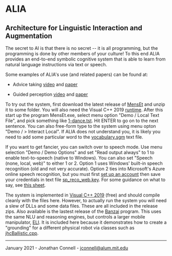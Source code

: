# ALIA
## Architecture for Linguistic Interaction and Augmentation

The secret to AI is that there is no secret -- it is all programming, but the programming is done by other members of your culture! To this end ALIA provides an end-to-end symbolic cognitive system that is able to learn from natural language instructions via text or speech. 

Some examples of ALIA's use (and related papers) can be found at:

* Advice taking [video](https://youtu.be/EjzdjWy3SKM) and [paper](https://arxiv.org/abs/1911.09782)

* Guided perception [video](https://youtu.be/jZT1muSBjoc) and [paper](https://arxiv.org/abs/1911.11620)

To try out the system, first download the latest release of [MensEt](https://github.com/jconnell11/ALIA/releases/download/v3.80/MensEt_v420.zip) and unzip it to some folder. You will also need the Visual C++ 2019 [runtime](https://aka.ms/vs/16/release/vc_redist.x64.exe). After this start up the program MensEt.exe, select menu option "Demo / Local Text File", and pick something like [1-dance.tst](robot/MensEt/test/1-dance.tst). Hit ENTER to go on to the next sentence. You can also free-form type to the system using menu opton "Demo / > Interact Local". If ALIA does not understand you, it is likely you need to add some particular word to the [vocabulary.sgm](robot/MensEt/language/vocabulary.sgm) text file.

If you want to get fancier, you can switch over to speech mode. Use menu selection "Demo / Demo Options" and set "Read output always" to 1 to enable text-to-speech (native to Windows). You can also set "Speech (none, local, web)" to either 1 or 2. Option 1 uses Windows' built-in speech recognition (old and not very accurate). Option 2 ties into Microsoft's Azure online speech recognition, but you must first [set up an account](https://ms.portal.azure.com/#create/Microsoft.CognitiveServicesSpeechServices) then save your credentials in text file [sp_reco_web.key](robot/MensEt/sp_reco_web.key). For some guidance on what to say, see [this sheet](robot/MensEt/Robot_Dialog.pdf).

The system is implemented in [Visual C++ 2019](https://visualstudio.microsoft.com/thank-you-downloading-visual-studio/?sku=Community&rel=16) (free) and should compile cleanly with the files here. However, to actually run the system you will need a slew of DLLs and some data files. These are all included in the release zips. Also available is the lastest release of the [Banzai](https://github.com/jconnell11/ALIA/releases/download/v3.80/MensEt_v420.zip) program. This uses the same NLU and reasoning engines, but controls a larger mobile manipulator, [ELI](robot/Banzai/ELI_robot.jpg). It is included here because it demonstrates how to create a "grounding" for a different physical robot via classes such as [jhcBallistic.cpp](robot/common/Grounding/jhcBallistic.cpp).

---

January 2021 - Jonathan Connell - jconnell@alum.mit.edu



